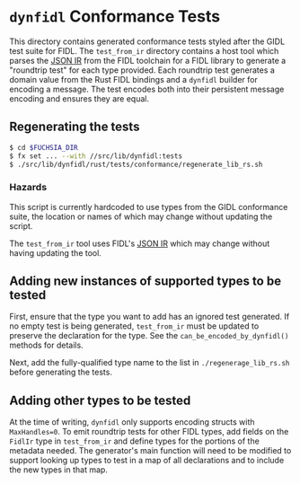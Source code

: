 # `dynfidl` Conformance Tests

This directory contains generated conformance tests styled after the GIDL test suite for FIDL.
The `test_from_ir` directory contains a host tool which parses the [JSON IR] from the FIDL toolchain
for a FIDL library to generate a "roundtrip test" for each type provided. Each roundtrip test
generates a domain value from the Rust FIDL bindings and a `dynfidl` builder for encoding a message.
The test encodes both into their persistent message encoding and ensures they are equal.

## Regenerating the tests

```sh
$ cd $FUCHSIA_DIR
$ fx set ... --with //src/lib/dynfidl:tests
$ ./src/lib/dynfidl/rust/tests/conformance/regenerate_lib_rs.sh
```

### Hazards

This script is currently hardcoded to use types from the GIDL conformance suite, the location or
names of which may change without updating the script.

The `test_from_ir` tool uses FIDL's [JSON IR] which may change without having updating the tool.

## Adding new instances of supported types to be tested

First, ensure that the type you want to add has an ignored test generated. If no empty test is being
generated, `test_from_ir` must be updated to preserve the declaration for the type. See the
`can_be_encoded_by_dynfidl()` methods for details.

Next, add the fully-qualified type name to the list in `./regenerage_lib_rs.sh` before generating
the tests.

## Adding other types to be tested

At the time of writing, `dynfidl` only supports encoding structs with `MaxHandles=0`. To emit
roundtrip tests for other FIDL types, add fields on the `FidlIr` type in `test_from_ir` and
define types for the portions of the metadata needed. The generator's main function will need to be
modified to support looking up types to test in a map of all declarations and to include the new
types in that map.

[JSON IR]: /docs/reference/fidl/language/json-ir.md
